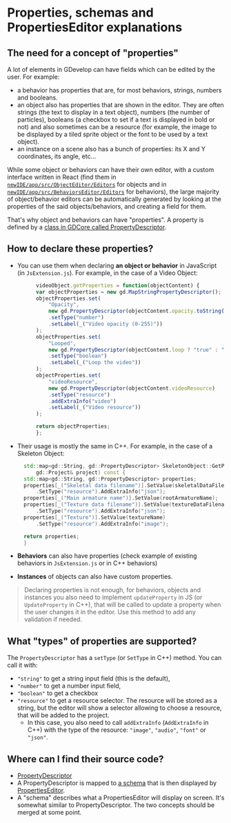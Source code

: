 # Properties, schemas and PropertiesEditor explanations

## The need for a concept of "properties"

A lot of elements in GDevelop can have fields which can be edited by the user. For example:

* a behavior has properties that are, for most behaviors, strings, numbers and booleans.
* an object also has properties that are shown in the editor. They are often strings \(the text to display in a text object\), numbers \(the number of particles\), booleans \(a checkbox to set if a text is displayed in bold or not\) and also sometimes can be a resource \(for example, the image to be displayed by a tiled sprite object or the font to be used by a text object\).
* an instance on a scene also has a bunch of properties: its X and Y coordinates, its angle, etc...

While some object or behaviors can have their own editor, with a custom interface written in React \(find them in [`newIDE/app/src/ObjectEditor/Editors`](https://github.com/4ian/GDevelop/tree/master/newIDE/app/src/ObjectEditor/Editors) for objects and in [`newIDE/app/src/BehaviorsEditor/Editors`](https://github.com/4ian/GDevelop/tree/master/newIDE/app/src/BehaviorsEditor/Editors) for behaviors\), the large majority of object/behavior editors can be automatically generated by looking at the properties of the said objects/behaviors, and creating a field for them.

That's why object and behaviors can have "properties". A property is defined by a [class in GDCore called PropertyDescriptor](https://github.com/4ian/GDevelop/blob/master/Core/GDCore/Project/PropertyDescriptor.h).

## How to declare these properties?

* You can use them when declaring **an object or behavior** in JavaScript \(in `JsExtension.js`\). For example, in the case of a Video Object:

  ```javascript
        videoObject.getProperties = function(objectContent) {
        var objectProperties = new gd.MapStringPropertyDescriptor();
        objectProperties.set(
            "Opacity",
            new gd.PropertyDescriptor(objectContent.opacity.toString())
            .setType("number")
            .setLabel(_("Video opacity (0-255)"))
        );
        objectProperties.set(
            "Looped",
            new gd.PropertyDescriptor(objectContent.loop ? "true" : "false")
            .setType("boolean")
            .setLabel(_("Loop the video"))
        );
        objectProperties.set(
            "videoResource",
            new gd.PropertyDescriptor(objectContent.videoResource)
            .setType("resource")
            .addExtraInfo("video")
            .setLabel(_("Video resource"))
        );

        return objectProperties;
        };
  ```

* Their usage is mostly the same in C++. For example, in the case of a Skeleton Object:

  ```cpp
    std::map<gd::String, gd::PropertyDescriptor> SkeletonObject::GetProperties(
        gd::Project& project) const {
    std::map<gd::String, gd::PropertyDescriptor> properties;
    properties[_("Skeletal data filename")].SetValue(skeletalDataFilename)
        .SetType("resource").AddExtraInfo("json");
    properties[_("Main armature name")].SetValue(rootArmatureName);
    properties[_("Texture data filename")].SetValue(textureDataFilename)
        .SetType("resource").AddExtraInfo("json");
    properties[_("Texture")].SetValue(textureName)
        .SetType("resource").AddExtraInfo("image");

    return properties;
    }
  ```

* **Behaviors** can also have properties \(check example of existing behaviors in `JsExtension.js` or in C++ behaviors\)
* **Instances** of objects can also have custom properties.

> Declaring properties is not enough, for behaviors, objects and instances you also need to implement `updateProperty` in JS \(or `UpdateProperty` in C++\), that will be called to update a property when the user changes it in the editor. Use this method to add any validation if needed.

## What "types" of properties are supported?

The `PropertyDescriptor` has a `setType` \(or `SetType` in C++\) method. You can call it with:

* `"string"` to get a string input field \(this is the default\),
* `"number"` to get a number input field,
* `"boolean"` to get a checkbox
* `"resource"` to get a resource selector. The resource will be stored as a string, but the editor will show a selector allowing to choose a resource, that will be added to the project.
  * In this case, you also need to call `addExtraInfo` \(`AddExtraInfo` in C++\) with the type of the resource: `"image"`, `"audio"`, `"font"` or `"json"`.

## Where can I find their source code?

* [PropertyDescriptor](https://github.com/4ian/GDevelop/blob/master/Core/GDCore/Project/PropertyDescriptor.h)
* A PropertyDescriptor is mapped to [a schema](https://github.com/4ian/GDevelop/blob/bc80d1c98f22bb8aae559b1fbcb25452d9a6b9d8/newIDE/app/src/PropertiesEditor/PropertiesMapToSchema.js#L109-L124) that is then displayed by [PropertiesEditor](https://github.com/4ian/GDevelop/blob/bc80d1c98f22bb8aae559b1fbcb25452d9a6b9d8/newIDE/app/src/PropertiesEditor/index.js#L314).
* A "schema" describes what a PropertiesEditor will display on screen. It's somewhat similar to PropertyDescriptor. The two concepts should be merged at some point.

